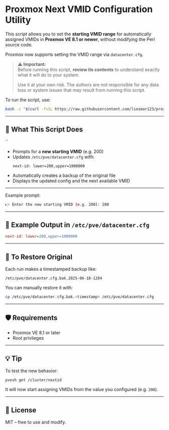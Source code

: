 # Proxmox Next VMID Configuration Utility

This script allows you to set the **starting VMID range** for automatically assigned VMIDs in **Proxmox VE 8.1 or newer**, without modifying the Perl source code.

Proxmox now supports setting the VMID range via `datacenter.cfg`.

> **⚠️ Important:**  
> Before running this script, **review its contents** to understand exactly what it will do to your system.  
> 
> Use it at your own risk. The authors are not responsible for any data loss or system issues that may result from running this script.

To run the script, use:

```bash
bash -c "$(curl -fsSL https://raw.githubusercontent.com/liosmar123/proxmox-utils/main/set-vmid-start.sh)"
 ```

---

## 🔧 What This Script Does
``
- Prompts for a **new starting VMID** (e.g. 200)
- Updates `/etc/pve/datacenter.cfg` with:
  ```
  next-id: lower=200,upper=1000000
  ```
- Automatically creates a backup of the original file
- Displays the updated config and the next available VMID

---

Example prompt:

```bash
👉 Enter the new starting VMID (e.g. 200): 200
```

---

## 📁 Example Output in `/etc/pve/datacenter.cfg`

```ini
next-id: lower=200,upper=1000000
```

---

## 🔁 To Restore Original

Each run makes a timestamped backup like:

```
/etc/pve/datacenter.cfg.bak.2025-06-18-1204
```

You can manually restore it with:

```bash
cp /etc/pve/datacenter.cfg.bak.<timestamp> /etc/pve/datacenter.cfg
```

---

## 🛡️ Requirements

- Proxmox VE 8.1 or later
- Root privileges

---

## 💡 Tip

To test the new behavior:

```bash
pvesh get /cluster/nextid
```

It will now start assigning VMIDs from the value you configured (e.g. `200`).

---

## 📜 License

MIT – free to use and modify.
